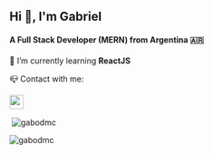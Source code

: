 <h2 align="left">Hi 👋, I'm Gabriel</h2>

<h4 align="left">A Full Stack Developer (MERN) from Argentina 🇦🇷</h4>

🌱 I’m currently learning **ReactJS**

📪 Contact with me: 

<a href="https://linkedin.com/in/gabrieldmc" target="blank"><img align="center" src="https://raw.githubusercontent.com/rahuldkjain/github-profile-readme-generator/master/src/images/icons/Social/linked-in-alt.svg" alt="gabrieldmc" height="25" width="25" /></a>

<p>&nbsp;<img align="center" src="https://github-readme-stats.vercel.app/api?username=gabodmc&show_icons=true&locale=en" alt="gabodmc" /></p> <p><img align="left" src="https://github-readme-stats.vercel.app/api/top-langs?username=gabodmc&show_icons=true&locale=en&layout=compact" alt="gabodmc" /></p>
